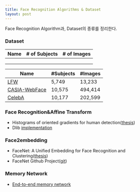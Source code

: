 ```yaml
---
title: Face Recognition Algorithms & Dataset
layout: post
---
```

Face Recognition Algorithm과, Dataset의 종류를 정리한다.

### Dataset

| Name | # of Subjects | # of Images |
|------|---------------|-------------|
|      |               |             |
|      |               |             |
|      |               |             |

| Name | #Subjects | #Images |
|-|-|-|
| [LFW](http://vis-www.cs.umass.edu/lfw/index.html) | 5,749 | 13,233 |
| [CASIA-WebFace](http://www.cbsr.ia.ac.cn/english/CASIA-WebFace-Database.html) | 10,575 | 494,414 |
| [CelebA](http://mmlab.ie.cuhk.edu.hk/projects/CelebA.html) | 10,177 |202,599 |

### Face Recognition&Affine Transform
- Histograms of oriented gradients for human detection([thesis](http://ieeexplore.ieee.org/xpls/abs_all.jsp?arnumber=1467360&tag=1))
- Dlib [implementation](http://dlib.net/imaging.html#object_detector)

### Face2embedding
- FaceNet: A Unified Embedding for Face Recognition and Clustering([thesis](https://arxiv.org/pdf/1503.03832v3))
- FaceNet Github Project([git](https://github.com/davidsandberg/facenet))

### Memory Network
- [End-to-end memory network](http://arxiv.org/pdf/1503.08895v5.pdf)